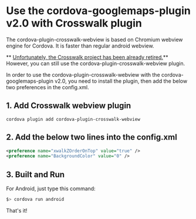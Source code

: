 # Use the cordova-googlemaps-plugin v2.0 with Crosswalk plugin

The cordova-plugin-crosswalk-webview is based on Chromium webview engine for Cordova.
It is faster than regular android webview.

** [Unfortunately, the Crosswalk project has been already retired.](https://crosswalk-project.org/blog/crosswalk-final-release.html)**
However, you can still use the cordova-plugin-crosswalk-webview plugin.


In order to use the cordova-plugin-crosswalk-webview with the cordova-googlemaps-plugin v2.0,
you need to install the plugin, then add the below two preferences in the config.xml.

## 1. Add Crosswalk webview plugin

```
cordova plugin add cordova-plugin-crosswalk-webview
```

## 2. Add the below two lines into the config.xml

```xml
<preference name="xwalkZOrderOnTop" value="true" />
<preference name="BackgroundColor" value="0" />
```

## 3. Built and Run

For Android, just type this command:

```bash
$> cordova run android
```

That's it!
